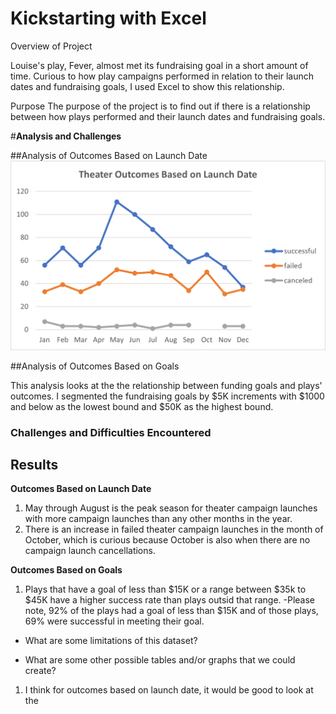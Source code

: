 # Kickstarting with Excel

Overview of Project

Louise's play, Fever, almost met its fundraising goal in a short amount of time. Curious to how play campaigns performed in relation to their launch dates
and fundraising goals, I used Excel to show this relationship.

Purpose
The purpose of the project is to find out if there is a relationship between how plays performed and their launch dates and fundraising goals. 


#**Analysis and Challenges**

##Analysis of Outcomes Based on Launch Date
![Theater Outcomes vs. Launch](resources/Theater_Outcomes_vs_Launch.png)

##Analysis of Outcomes Based on Goals

This analysis looks at the the relationship between funding goals and plays' outcomes. I segmented the fundraising goals by $5K increments with $1000 and below as the lowest bound and $50K as the highest bound.


### Challenges and Difficulties Encountered




## **Results**

**Outcomes Based on Launch Date**
1. May through August is the peak season for theater campaign launches with more campaign launches than any other months in the year. 
2. There is an increase in failed theater campaign launches in the month of October, which is curious because October is also when there are no campaign launch cancellations.


**Outcomes Based on Goals**
1. Plays that have a goal of less than $15K or a range between $35k to $45K have a higher success rate than plays outsid that range. 
	-Please note, 92% of the plays had a goal of less than $15K and of those plays, 69% were successful in meeting their goal. 


- What are some limitations of this dataset?


- What are some other possible tables and/or graphs that we could create?

1. I think for outcomes based on launch date, it would be good to look at the 
